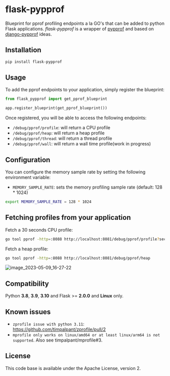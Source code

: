 # flask-pypprof

Blueprint for pprof profiling endpoints a la GO's that can be added to python Flask applications. *flask-pypprof* is a wrapper of [pypprof] and based on [django-pypprof] ideas.

## Installation

```bash
pip install flask-pypprof
```

## Usage

To add the pprof endpoints to your application, simply register the blueprint:

```python
from flask_pypprof import get_pprof_blueprint

app.register_blueprint(get_pprof_blueprint())
```

Once registered, you will be able to access the following endpoints:

* `/debug/pprof/profile`: will return a CPU profile
* `/debug/pprof/heap`: will return a heap profile
* `/debug/pprof/thread`: will return a thread profile
* `/debug/pprof/wall`: will return a wall time profile(work in progress)

## Configuration

You can configure the memory sample rate by setting the following environment variable:

* `MEMORY_SAMPLE_RATE`: sets the memory profiling sample rate (default: 128 * 1024)

```bash
export MEMORY_SAMPLE_RATE = 128 * 1024
```

## Fetching profiles from your application
Fetch a 30 seconds CPU profile:

```bash
go tool pprof -http=:8088 http://localhost:8081/debug/pprof/profile?seconds=30
```

Fetch a heap profile:

```bash
go tool pprof -http=:8088 http://localhost:8081/debug/pprof/heap
```
![image_2023-05-09_16-27-22](https://github.com/dpsoft/flask-pypprof/assets/2567525/33f36ed4-0b97-44fc-89e7-2fbbbbb7132a)


## Compatibility 
Python **3.8**, **3.9**, **3.10** and Flask >= **2.0.0** and **Linux** only.
    
## Known issues
* `zprofile issue with python 3.11`:  https://github.com/timpalpant/zprofile/pull/2 
* `mprofile only works on linux/amd64 or at least linux/arm64 is not supported`. Also see timpalpant/mprofile#3.


## License
This code base is available under the Apache License, version 2.

[pypprof]: https://github.com/timpalpant/pypprof
[django-pypprof]:https://gitlab.com/prologin/tech/packages/django-pypprof
